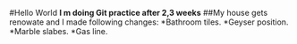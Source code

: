 #Hello World
**I m doing Git practice after 2,3 weeks**
##My house gets renowate and I made following changes:
*Bathroom tiles.
*Geyser position.
*Marble slabes.
*Gas line.


